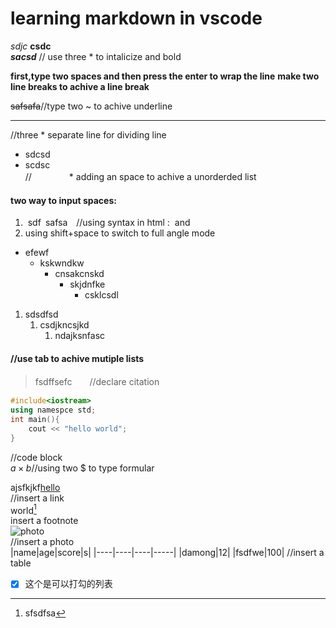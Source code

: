# learning markdown in vscode
*sdjc*
**csdc**   
***sacsd***  //  use three * to intalicize and bold


**first,type two spaces and then press the enter to wrap the line** **make two line breaks to achive a line break**
  

~~safsafa~~//type two ~ to achive underline  
***
//three * separate line for dividing line  
* sdcsd
* scdsc   
//   　　　　* adding an space to achive a unorderded list  
#### two way to input spaces:  
1. &nbsp;sdf&ensp;safsa&ensp;&ensp;//using syntax in html :&nbsp; and &ensp;
2. using shift+space to switch to full angle mode  


* efewf
    * kskwndkw
        * cnsakcnskd
            * skjdnfke
                * csklcsdl

1. sdsdfsd
    1. csdjkncsjkd
        1. ndajksnfasc

#### //use tab to achive mutiple lists  

> fsdffsefc　　//declare citation
```c++
#include<iostream>
using namespce std;
int main(){
    cout << "hello world";
}
```  
//code block  
$a\times b$//using two $ to type formular  


ajsfkjkf[hello](http://baidu.com)  
//insert a link  
world[^1]  
insert a footnote  
![photo](https://upload.wikimedia.org/wikipedia/commons/thumb/1/1c/Visual_Studio_Code_1.35_icon.png/180px-Visual_Studio_Code_1.35_icon.png)  
//insert a photo  
|name|age|score|s|
|----|----|----|-----|
|damong|12|
|fsdfwe|100|
//insert a table

- [x] 这个是可以打勾的列表





[^1]:sfsdfsa